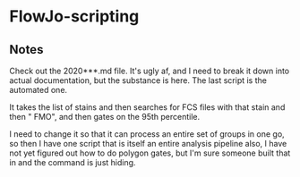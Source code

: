 # FlowJo-scripting

## Notes

Check out the 2020***.md file. It's ugly af, and I need to break it down into actual documentation, but the substance is here. The last script is the automated one.

It takes the list of stains and then searches for FCS files with that stain and then " FMO", and then gates on the 95th percentile.

I need to change it so that it can process an entire set of groups in one go, so then I have one script that is itself an entire analysis pipeline
also, I have not yet figured out how to do polygon gates, but I'm sure someone built that in and the command is just hiding.
